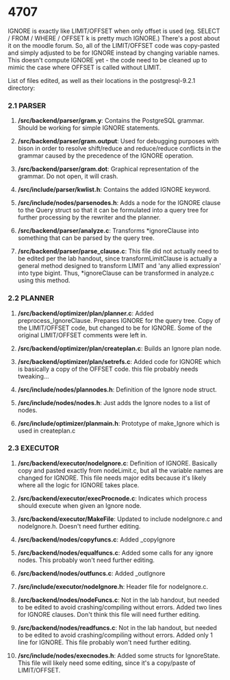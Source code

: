 4707
====

IGNORE is exactly like LIMIT/OFFSET when only offset is used (eg. SELECT / FROM / WHERE / OFFSET k is pretty much IGNORE.) There's a post about it on the moodle forum. So, all of the LIMIT/OFFSET code was copy-pasted and simply adjusted to be for IGNORE instead by changing variable names. This doesn't compute IGNORE yet - the code need to be cleaned up to mimic the case where OFFSET is called without LIMIT. 

List of files edited, as well as their locations in the postgresql-9.2.1 
directory:

### 2.1 PARSER

1. **/src/backend/parser/gram.y**: Contains the PostgreSQL grammar.
	Should be working for simple IGNORE statements.
	
2. **/src/backend/parser/gram.output**: Used for debugging purposes with 
	bison in order to resolve shift/reduce and reduce/reduce conflicts 
	in the grammar caused by the precedence of the IGNORE operation. 
	
3. **/src/backend/parser/gram.dot**: Graphical representation of the 
	grammar. Do not open, it will crash.
	
4. **/src/include/parser/kwlist.h**: Contains the added IGNORE keyword.
	
5. **/src/include/nodes/parsenodes.h**: Adds a node for the IGNORE clause 
	to the Query struct so that it can be formulated into a query tree 
	for further processing by the rewriter and the planner. 
	
6. **/src/backend/parser/analyze.c**: Transforms *ignoreClause into 
	something that can be parsed by the query tree.

7. **/src/backend/parser/parse_clause.c**: This file did not actually need 
	to be edited per the lab handout, since transformLimitClause is 
	actually a general method designed to transform LIMIT and 'any 
	allied expression' into type bigint. Thus, *ignoreClause can be 
	transformed in analyze.c using this method.
	
### 2.2 PLANNER

1. **/src/backend/optimizer/plan/planner.c**: Added preprocess_IgnoreClause. 
	Prepares IGNORE for the query tree. Copy of the LIMIT/OFFSET code, but changed
	to be for IGNORE. Some of the original LIMIT/OFFSET comments were left in.

2. **/src/backend/optimizer/plan/createplan.c**: Builds an Ignore plan node.

3. **/src/backend/optimizer/plan/setrefs.c**: Added code for IGNORE which is 
	basically a copy of the OFFSET code. this file probably needs tweaking...

4. **/src/include/nodes/plannodes.h**: Definition of the Ignore node struct.

5. **/src/include/nodes/nodes.h**: Just adds the Ignore nodes to a list of nodes.

6. **/src/include/optimizer/planmain.h**: Prototype of make_Ignore which is used 
	in createplan.c

### 2.3 EXECUTOR

1. **/src/backend/executor/nodeIgnore.c**: Definition of IGNORE. Basically copy 
	and pasted exactly from nodeLimit.c, but all the variable names are changed 
	for IGNORE. This file needs major edits because it's likely where all 
	the logic for IGNORE takes place.

2. **/src/backend/executor/execProcnode.c**: Indicates which process should execute 
	when given an Ignore node.

3. **/src/backend/executor/MakeFile**: Updated to include nodeIgnore.c and 
	nodeIgnore.h. Doesn't need further editing.

4. **/src/backend/nodes/copyfuncs.c**: Added _copyIgnore

5. **/src/backend/nodes/equalfuncs.c**: Added some calls for any ignore nodes. This 
	probably won't need further editing.

6. **/src/backend/nodes/outfuncs.c**: Added _outIgnore

7. **/src/include/executor/nodeIgnore.h**: Header file for nodeIgnore.c.

8. **/src/backend/nodes/nodeFuncs.c**: Not in the lab handout, but needed to 
	be edited to avoid crashing/compiling without errors. Added two lines for 
	IGNORE clauses. Don't think this file will need further editing.

9. **/src/backend/nodes/readfuncs.c**: Not in the lab handout, but needed to 
	be edited to avoid crashing/compiling without errors. Added only 1 line for 
	IGNORE. This file probably won't need further editing.

10. **/src/include/nodes/execnodes.h**: Added some structs for IgnoreState. This 
	file will likely need some editing, since it's a copy/paste of LIMIT/OFFSET.
